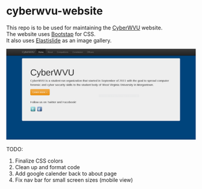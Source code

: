 cyberwvu-website
================

This repo is to be used for maintaining the [CyberWVU](http://www.cyberwvu.lcsee.wvu.edu) website.    
The website uses [Bootstap](http://www.getbootstrap.com) for CSS.    
It also uses [Elastislide](https://github.com/codrops/Elastislide) as an image gallery.

![Alt text](/screenshot/home.png "Homepage")

TODO:  
1. Finalize CSS colors     
2. Clean up and format code       
3. Add google calender back to about page 
4. Fix nav bar for small screen sizes (mobile view) 
